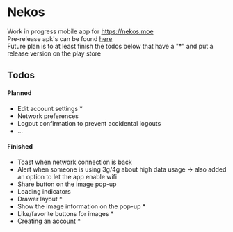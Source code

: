 # Nekos
Work in progress mobile app for https://nekos.moe \
Pre-release apk's can be found [here](https://github.com/KurozeroPB/Nekos/releases) \
Future plan is to at least finish the todos below that have a "*" and put a release version on the play store

## Todos
#### Planned
- Edit account settings *
- Network preferences
- Logout confirmation to prevent accidental logouts
- ...

#### Finished
- Toast when network connection is back
- Alert when someone is using 3g/4g about high data usage -> also added an option to let the app enable wifi
- Share button on the image pop-up
- Loading indicators
- Drawer layout *
- Show the image information on the pop-up *
- Like/favorite buttons for images *
- Creating an account *

